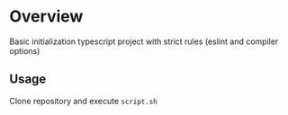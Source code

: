 # Overview
Basic initialization typescript project with strict rules (eslint and compiler options)
## Usage 
Clone repository and execute `script.sh`
